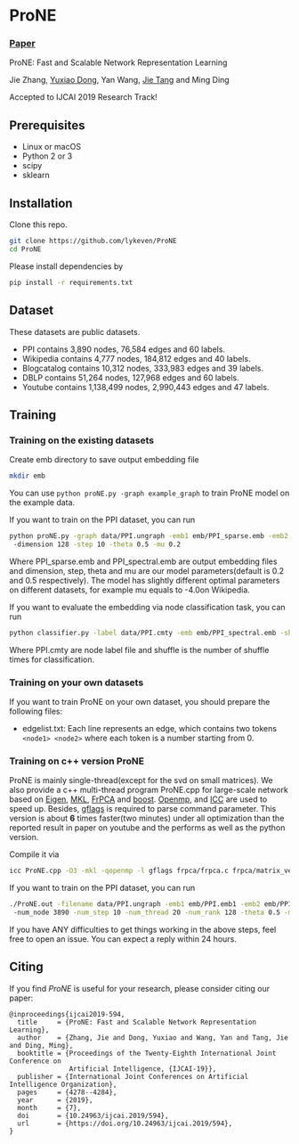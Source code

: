# ProNE

### [Paper](https://www.ijcai.org/proceedings/2019/594)

ProNE: Fast and Scalable Network Representation Learning

Jie Zhang, [Yuxiao Dong](https://ericdongyx.github.io/), Yan Wang, [Jie Tang](http://keg.cs.tsinghua.edu.cn/jietang/) and Ming Ding

Accepted to IJCAI 2019 Research Track!

## Prerequisites

- Linux or macOS
- Python 2 or 3
- scipy
- sklearn


## Installation

Clone this repo.

```bash
git clone https://github.com/lykeven/ProNE
cd ProNE
```

Please install dependencies by

```bash
pip install -r requirements.txt
```

## Dataset

These datasets are public datasets.

- PPI contains 3,890 nodes, 76,584 edges and 60 labels.
- Wikipedia contains 4,777 nodes, 184,812 edges and 40 labels.
- Blogcatalog contains 10,312 nodes, 333,983 edges and 39 labels.
- DBLP contains 51,264 nodes, 127,968 edges and 60 labels. 
- Youtube contains 1,138,499 nodes, 2,990,443 edges and 47 labels.

## Training

### Training on the existing datasets

Create emb directory to save output embedding file
```bash
mkdir emb
```
You can use `python proNE.py -graph example_graph` to train ProNE model on the example data.

If you want to train on the PPI dataset, you can run 

```bash
python proNE.py -graph data/PPI.ungraph -emb1 emb/PPI_sparse.emb -emb2 emb/PPI_spectral.emb
 -dimension 128 -step 10 -theta 0.5 -mu 0.2
```
Where PPI_sparse.emb and PPI_spectral.emb are output embedding files and dimension, step, theta and mu are our model parameters(default is 0.2 and 0.5 respectively). The model has slightly different optimal parameters on different datasets, for example mu equals to -4.0on Wikipedia. 

If you want to evaluate the embedding via node classification task, you can run

```bash
python classifier.py -label data/PPI.cmty -emb emb/PPI_spectral.emb -shuffle 4
```
Where PPI.cmty are node label file and shuffle is the number of shuffle times for classification.

### Training on your own datasets

If you want to train ProNE on your own dataset, you should prepare the following files:
- edgelist.txt: Each line represents an edge, which contains two tokens `<node1> <node2>` where each token is a number starting from 0.

### Training on c++ version ProNE
ProNE is mainly single-thread(except for the svd on small matrices). We also provide a c++ multi-thread program ProNE.cpp for large-scale network based on
 [Eigen](http://eigen.tuxfamily.org), [MKL](https://software.intel.com/en-us/mkl), [FrPCA](https://github.com/XuFengthucs/frPCA_sparse/) and [boost](https://www.boost.org/). [Openmp](https://www.openmp.org/), and [ICC](https://software.intel.com/en-us/c-compilers) are used to speed up. Besides, [gflags](https://github.com/gflags/gflags) is required to parse command parameter.
This version is about **6** times faster(two minutes) under all optimization than the reported result in paper on youtube and the performs as well as the python version. 

Compile it via
```bash
icc ProNE.cpp -O3 -mkl -qopenmp -l gflags frpca/frpca.c frpca/matrix_vector_functions_intel_mkl_ext.c frpca/matrix_vector_functions_intel_mkl.c  -o ProNE.out
```

If you want to train on the PPI dataset, you can run
```bash
./ProNE.out -filename data/PPI.ungraph -emb1 emb/PPI.emb1 -emb2 emb/PPI.emb2
 -num_node 3890 -num_step 10 -num_thread 20 -num_rank 128 -theta 0.5 -mu 0.2
```


If you have ANY difficulties to get things working in the above steps, feel free to open an issue. You can expect a reply within 24 hours.


## Citing

If you find *ProNE* is useful for your research, please consider citing our paper:

```
@inproceedings{ijcai2019-594,
  title     = {ProNE: Fast and Scalable Network Representation Learning},
  author    = {Zhang, Jie and Dong, Yuxiao and Wang, Yan and Tang, Jie and Ding, Ming},
  booktitle = {Proceedings of the Twenty-Eighth International Joint Conference on
               Artificial Intelligence, {IJCAI-19}},
  publisher = {International Joint Conferences on Artificial Intelligence Organization},             
  pages     = {4278--4284},
  year      = {2019},
  month     = {7},
  doi       = {10.24963/ijcai.2019/594},
  url       = {https://doi.org/10.24963/ijcai.2019/594},
}
```
